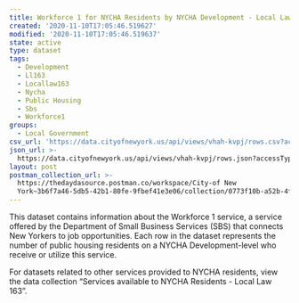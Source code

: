 ```yaml
---
title: Workforce 1 for NYCHA Residents by NYCHA Development - Local Law 163
created: '2020-11-10T17:05:46.519627'
modified: '2020-11-10T17:05:46.519637'
state: active
type: dataset
tags:
  - Development
  - Ll163
  - Locallaw163
  - Nycha
  - Public Housing
  - Sbs
  - Workforce1
groups:
  - Local Government
csv_url: 'https://data.cityofnewyork.us/api/views/vhah-kvpj/rows.csv?accessType=DOWNLOAD'
json_url: >-
  https://data.cityofnewyork.us/api/views/vhah-kvpj/rows.json?accessType=DOWNLOAD
layout: post
postman_collection_url: >-
  https://thedaydasource.postman.co/workspace/City-of New
  York~3b6f7a46-5db5-42b1-80fe-9fbef41e3e06/collection/0773f10b-a52b-4f07-beee-d8a4185e39a8
---
```

This dataset contains information about the Workforce 1 service, a service offered by the Department of Small Business Services (SBS) that connects New Yorkers to job opportunities. Each row in the dataset represents the number of public housing residents on a NYCHA Development-level who receive or utilize this service.

For datasets related to other services provided to NYCHA residents, view the data collection “Services available to NYCHA Residents - Local Law 163”.
